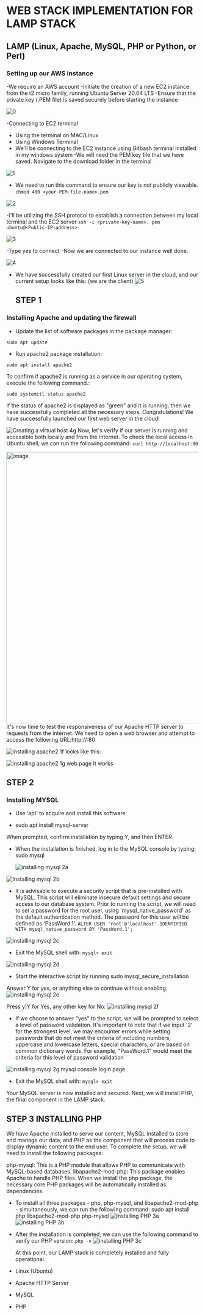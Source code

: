 # WEB STACK IMPLEMENTATION FOR LAMP STACK

## LAMP (Linux, Apache, MySQL, PHP or Python, or Perl)

### Setting up our AWS instance

-We require an AWS account
-Initiate the creation of a new EC2 instance from the t2.micro family, running Ubuntu Server 20.04 LTS
-Ensure that the private key (.PEM file) is saved securely before starting the instance

![0](https://user-images.githubusercontent.com/106252004/233028963-b5661a2e-8cf8-4927-abff-0f11b3b0c52e.jpg)

-Connecting to EC2 terminal

  - Using the terminal on MAC/Linux
  - Using Windows Terminal
  - We'll be connecting to the EC2 instance using Gitbash terminal installed in my windows system
-We will need the PEM key file that we have saved. Navigate to the download folder in the terminal

![1](https://user-images.githubusercontent.com/106252004/233030455-2735a9bc-6749-42d0-80bc-67d9738abcfa.jpg)

- We need to run this command to ensure our key is not publicly viewable.
`chmod 400 <your-PEM-file-name>.pem`

![2](https://user-images.githubusercontent.com/106252004/233030993-e8902f9d-d82a-4235-811c-3448bf617d96.jpg)

-I'll be utilizing the SSH protocol to establish a connection between my local terminal and the EC2 server
`ssh -i <private-key-name>. pem ubuntu@<Public-IP-address>`

![3](https://user-images.githubusercontent.com/106252004/233032213-6684b8bf-e718-4edf-82cf-df4541f88d96.jpg)
  
-Type yes to connect
-Now we are connected to our instance well done.

![4](https://user-images.githubusercontent.com/106252004/233032712-bb51dd8c-eb78-4969-935a-cfa88e4645a3.jpg)
  
- We have successfully created our first Linux server in the cloud, and our current setup looks like this: (we are the client)
![5](https://user-images.githubusercontent.com/106252004/233033157-6fabe537-fa61-4ef2-b003-9d8dc89247fa.jpg)

  ## STEP 1
### Installing Apache and updating the firewall
  
- Update the list of software packages in the package manager:

`sudo apt update`

- Run apache2 package installation:

`sudo apt install apache2`

To confirm if apache2 is running as a service in our operating system, execute the following command.:

`sudo systemctl status apache2`

If the status of apache2 is displayed as "green" and it is running, then we have successfully completed all the necessary steps. Congratulations! We have successfully launched our first web server in the cloud!

![Creating a virtual host 4g](https://user-images.githubusercontent.com/106252004/233035495-7aa05552-9b5c-40f3-8452-04658346d6ff.jpg)
Now, let's verify if our server is running and accessible both locally and from the internet. To check the local access in Ubuntu shell, we can run the following command:
`curl http://localhost:80`

<img width="709" alt="image" src="https://user-images.githubusercontent.com/106252004/233037085-1f4e6340-15ae-41e9-acd3-2576475553b2.png">
It's now time to test the responsiveness of our Apache HTTP server to requests from the internet. We need to open a web browser and attempt to access the following 
 URL:http://<Public-IP-Address>:80

![installing apache2 1f ](https://user-images.githubusercontent.com/106252004/233038311-adbc1437-4e89-4130-86a8-3a8d13811fcc.jpg)
looks like this:

![installing apache2 1g web page ](https://user-images.githubusercontent.com/106252004/233038923-171661dd-6b8b-451f-83d5-a31d9bee4b00.jpg)
It works
  
  ## STEP 2
### Installing MYSQL
  
- Use ‘apt’ to acquire and install this software

- sudo apt install mysql-server

When prompted, confirm installation by typing Y, and then ENTER.

- When the installation is finished, log in to the MySQL console by typing: sudo mysql
  
  ![installing mysql 2a ](https://user-images.githubusercontent.com/106252004/234592921-57a969f2-dbe1-4e32-b9f9-b1ace39f2256.jpg)
  
![Installing mysql 2b](https://user-images.githubusercontent.com/106252004/234593543-e46583ce-77ed-4c42-9bf9-3b07a4043a98.jpg)
  
  - It is advisable to execute a security script that is pre-installed with MySQL. This script will eliminate insecure default settings and secure access to our database system. Prior to running the script, we will need to set a password for the root user, using 'mysql_native_password' as the default authentication method. The password for this user will be defined as 'PassWord.1'. `ALTER USER 'root'@'localhost' IDENTIFIED WITH mysql_native_password BY 'PassWord.1';`
  
  ![installing mysql 2c](https://user-images.githubusercontent.com/106252004/234593874-8e196e53-976b-41c0-96d8-2b04254ace3e.jpg)
  
 - Exit the MySQL shell with:
`mysql> exit`
  
  ![installing mysql 2d](https://user-images.githubusercontent.com/106252004/234594505-fd0a63be-fb60-407d-bbac-8c48ef08f4f0.jpg)
  
  - Start the interactive script by running sudo mysql_secure_installation

Answer Y for yes, or anything else to continue without enabling.
![installing mysql 2e](https://user-images.githubusercontent.com/106252004/234595125-eafe6104-f70b-47f2-af16-5d9e1a1e948e.jpg)
  
 Press y|Y for Yes, any other key for No:
![installing mysql 2f](https://user-images.githubusercontent.com/106252004/234595710-a5e4417a-5044-413e-aa94-f773b27033c9.jpg)

- If we choose to answer "yes" to the script, we will be prompted to select a level of password validation. It's important to note that if we input '2' for the strongest level, we may encounter errors while setting passwords that do not meet the criteria of including numbers, uppercase and lowercase letters, special characters, or are based on common dictionary words. For example, "PassWord.1" would meet the criteria for this level of password validation
  
![installing mysql 2g mysql console login page ](https://user-images.githubusercontent.com/106252004/234596737-458b906b-5138-4f61-8434-0793b6252ba7.jpg)
  
 - Exit the MySQL shell with:
`mysql> exit`

Your MySQL server is now installed and secured. Next, we will install PHP, the final component in the LAMP stack.
  
  ## STEP 3 INSTALLING PHP
  
We have Apache installed to serve our content, MySQL installed to store and manage our data, and PHP as the component that will process code to display dynamic content to the end user. To complete the setup, we will need to install the following packages:

php-mysql: This is a PHP module that allows PHP to communicate with MySQL-based databases. libapache2-mod-php: This package enables Apache to handle PHP files. When we install the php package, the necessary core PHP packages will be automatically installed as dependencies.

- To install all three packages - php, php-mysql, and libapache2-mod-php - simultaneously, we can run the following command:
sudo apt install php libapache2-mod-php php-mysql
  ![installing PHP 3a](https://user-images.githubusercontent.com/106252004/234598804-ce1b0be4-95cc-4d18-baa4-6e4c18c72f97.jpg)
![installing PHP 3b](https://user-images.githubusercontent.com/106252004/234599868-869d1256-194d-4843-b398-8668c092c44f.jpg)
  
- After the installation is completed, we can use the following command to verify our PHP version:
`php -v`
 ![installing PHP 3c](https://user-images.githubusercontent.com/106252004/234600058-db78b604-0077-4f8c-b01a-bcf251cb3c1b.jpg)

  
  At this point, our LAMP stack is completely installed and fully operational.

- Linux (Ubuntu)

- Apache HTTP Server

- MySQL

- PHP
 

  
  

  

  



